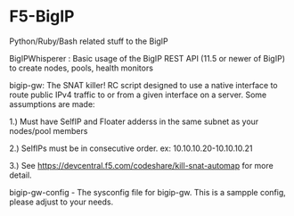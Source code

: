 F5-BigIP
========

Python/Ruby/Bash related stuff to the BigIP

BigIPWhisperer :  Basic usage of the BigIP REST API (11.5 or newer of BigIP) to create nodes, pools, health monitors

bigip-gw: The SNAT killer! RC script designed to use a native interface to route public IPv4 traffic to or from a given                   interface on a server. Some assumptions are made:

1.) Must have SelfIP and Floater adderss in the same subnet as your nodes/pool members

2.) SelfIPs must be in consecutive order. ex: 10.10.10.20-10.10.10.21

3.) See https://devcentral.f5.com/codeshare/kill-snat-automap for more detail.


bigip-gw-config - The sysconfig file for bigip-gw. This is a sampple config, please adjust to your needs.



